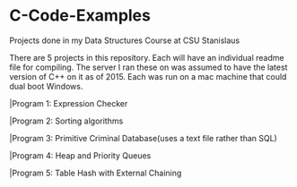 # C-Code-Examples
Projects done in my Data Structures Course at CSU Stanislaus

There are 5 projects in this repository. Each will have an individual readme file for compiling. The server I ran these on was assumed to have the latest version of C++ on it as of 2015. Each was run on a mac machine that could dual boot Windows.

|Program 1: Expression Checker

|Program 2: Sorting algorithms

|Program 3: Primitive Criminal Database(uses a text file rather than SQL)

|Program 4: Heap and Priority Queues

|Program 5: Table Hash with External Chaining
